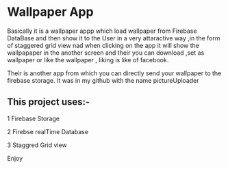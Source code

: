 # Wallpaper App

Basically it is a wallpaper appp which load wallpaper from Firebase DataBase and then show it to the User in a very attaractive way 
,in the form of staggered grid view nad when clicking on the app it will show the wallpapaper in the another screen and their you can download ,set as wallpaper or like the wallpaper ,
liking is like of facebook.

Their is another app from which you can directly send your wallpaper to the  firebase storage. It was in my github with the name pictureUploader

## This project uses:-

1 Firebase Storage

2 Firebse realTime Database

3 Staggred Grid view

Enjoy
